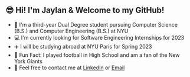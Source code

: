 ## :sunglasses: Hi! I'm Jaylan & Welcome to my GitHub!
 
 - :purple_heart: I'm a third-year Dual Degree student pursuing Computer Science (B.S.) and Computer Engineering (B.S.) at NYU
 - :computer: I'm currently looking for Software Engineering Internships for 2023
 - :airplane: I will be studying abroad at NYU Paris for Spring 2023
 - :football: Fun Fact: I played football in High School and am a fan of the New York Giants
 - :speech_balloon: Feel free to contact me at [LinkedIn](https://www.linkedin.com/in/jaylan-wu/) or [Email](jaylan.wu@nyu.edu)
